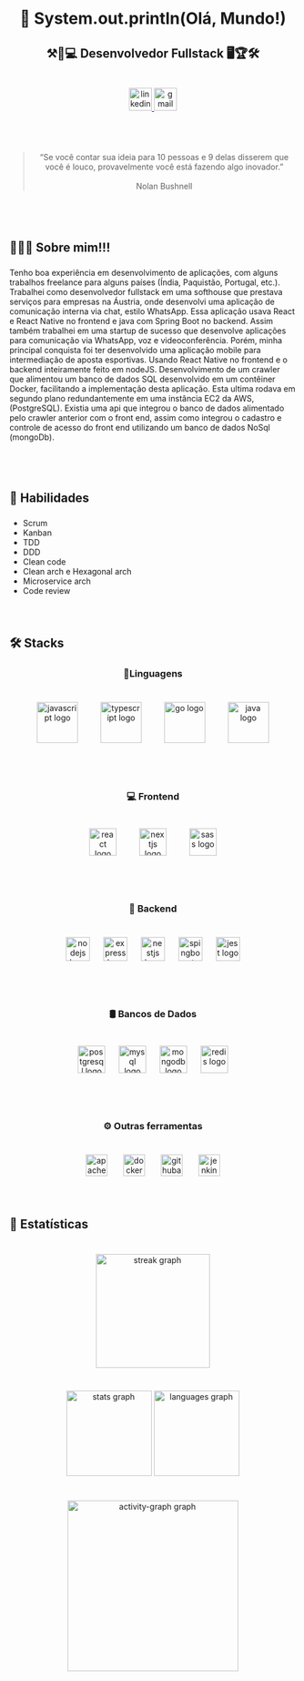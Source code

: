 <h1 align="center">👋 System.out.println(Olá, Mundo!)</h1>

###

<h2 align="center">⚒🥇💻  Desenvolvedor Fullstack  🖥🏆🛠</h2>

###

<br clear="both">

<div align="center">
  <a href="https://www.linkedin.com/in/cledson-leite" target="_blank">
    <img src="https://img.shields.io/static/v1?message=Cledson%20Leite&logo=linkedin&label=&color=0077B5&logoColor=white&labelColor=&style=plastic" height="40" alt="linkedin logo"  />
  </a>
  <a href="csbetsonline@gmail.com" target="_blank">
    <img src="https://img.shields.io/static/v1?message=Gmail&logo=gmail&label=&color=D14836&logoColor=white&labelColor=&style=plastic" height="40" alt="gmail logo"  />
  </a>
</div>

###

<br clear="both">
<br clear="both">

<blockquote align="center">“Se você contar sua ideia para 10 pessoas e 9 delas disserem que você é louco, provavelmente você está fazendo algo inovador.”<br><br>Nolan Bushnell</blockquote>

###

<br clear="both">
<br clear="both">

<h2 align="left">🙋🏽‍♂️  Sobre mim!!!</h2>

###

<p align="left">Tenho boa experiência em desenvolvimento de aplicações, com alguns trabalhos freelance para alguns países (Índia, Paquistão, Portugal, etc.).  Trabalhei como desenvolvedor fullstack em uma softhouse que prestava serviços para empresas na Áustria, onde desenvolvi uma aplicação de comunicação interna via chat, estilo WhatsApp. Essa aplicação usava React e React Native no frontend e java com Spring Boot no backend. Assim também trabalhei em uma startup de sucesso que desenvolve aplicações para comunicação via WhatsApp, voz e videoconferência. Porém, minha principal conquista foi ter desenvolvido uma aplicação mobile para intermediação de aposta esportivas. Usando  React Native no frontend e o backend inteiramente feito em nodeJS. Desenvolvimento de um crawler que alimentou um banco de dados SQL desenvolvido em um contêiner Docker, facilitando a implementação desta aplicação. Esta ultima rodava em segundo plano redundantemente em uma instância EC2 da AWS, (PostgreSQL). Existia uma api que integrou o banco de dados alimentado pelo crawler anterior com o front end, assim como integrou o cadastro e controle de acesso do front end utilizando um banco de dados NoSql (mongoDb).</p>

###

<br clear="both">
<br clear="both">

<h2 align="left">🥇  Habilidades</h2>

###

<ul>
  <li>Scrum</li>
  <li>Kanban</li>
  <li>TDD</li>
  <li>DDD</li>
  <li>Clean code</li>
  <li>Clean arch e Hexagonal arch</li>
  <li>Microservice arch</li>
  <li>Code review</li></ul>

###
<br clear="both">

<h2 align="left">🛠  Stacks</h2>

###

<h3 align="center">📑Linguagens</h3>

###

<br clear="both">

<div align="center">
  <img src="https://skillicons.dev/icons?i=js" height="72" alt="javascript logo"  />
  <img width="32" />
  <img src="https://skillicons.dev/icons?i=ts" height="72" alt="typescript logo"  />
  <img width="32" />
  <img src="https://skillicons.dev/icons?i=go" height="72" alt="go logo"  />
  <img width="32" />
  <img src="https://skillicons.dev/icons?i=java" height="72" alt="java logo"  />
</div>

###

<br clear="both">
<br clear="both">

<h3 align="center">💻  Frontend</h3>

###

<br clear="both">

<div align="center">
  <img src="https://img.shields.io/badge/React-61DAFB?logo=react&logoColor=black&style=for-the-badge" height="48" alt="react logo"  />
  <img width="32" />
  <img src="https://img.shields.io/badge/Next.js-000000?logo=nextdotjs&logoColor=white&style=for-the-badge" height="48" alt="nextjs logo"  />
  <img width="32" />
  <img src="https://img.shields.io/badge/Sass-CC6699?logo=sass&logoColor=black&style=for-the-badge" height="48" alt="sass logo"  />
</div>

###

<br clear="both">
<br clear="both">

<h3 align="center">🔧 Backend</h3>

###

<br clear="both">

<div align="center">
  <img src="https://img.shields.io/badge/Node.js-339933?logo=nodedotjs&logoColor=white&style=for-the-badge" height="42" alt="nodejs logo"  />
  <img width="16" />
  <img src="https://img.shields.io/badge/Express-000000?logo=express&logoColor=white&style=for-the-badge" height="42" alt="express logo"  />
  <img width="16" />
  <img src="https://img.shields.io/badge/NestJS-E0234E?logo=nestjs&logoColor=white&style=for-the-badge" height="42" alt="nestjs logo"  />
  <img width="16" />
  <img src="https://img.shields.io/badge/Springboot-339933?logo=springboot&logoColor=white&style=for-the-badge" height="42" alt="spingboot logo"  />
  <img width="16" />
  <img src="https://img.shields.io/badge/Jest-C21325?logo=jest&logoColor=white&style=for-the-badge" height="42" alt="jest logo"  />
</div>

###

<br clear="both">
<br clear="both">

<h3 align="center">🛢 Bancos de Dados</h3>

###

<br clear="both">

<div align="center">
  <img src="https://img.shields.io/badge/PostgreSQL-4169E1?logo=postgresql&logoColor=white&style=for-the-badge" height="48" alt="postgresql logo"  />
  <img width="16" />
  <img src="https://img.shields.io/badge/MySQL-4479A1?logo=mysql&logoColor=white&style=for-the-badge" height="48" alt="mysql logo"  />
  <img width="16" />
  <img src="https://img.shields.io/badge/MongoDB-47A248?logo=mongodb&logoColor=white&style=for-the-badge" height="48" alt="mongodb logo"  />
  <img width="16" />
  <img src="https://img.shields.io/badge/Redis-DC382D?logo=redis&logoColor=white&style=for-the-badge" height="48" alt="redis logo"  />
</div>

###

<br clear="both">
<br clear="both">

<h3 align="center">⚙  Outras ferramentas</h3>

###

<br clear="both">

<div align="center">
  <img src="https://img.shields.io/badge/Apache Kafka-231F20?logo=apachekafka&logoColor=white&style=for-the-badge" height="38" alt="apachekafka logo"  />
  <img width="20" />
  <img src="https://img.shields.io/badge/Docker-2496ED?logo=docker&logoColor=white&style=for-the-badge" height="38" alt="docker logo"  />
  <img width="20" />
  <img src="https://img.shields.io/badge/GitHub Actions-2088FF?logo=githubactions&logoColor=white&style=for-the-badge" height="38" alt="githubactions logo"  />
  <img width="20" />
  <img src="https://img.shields.io/badge/Jenkins-D24939?logo=jenkins&logoColor=white&style=for-the-badge" height="38" alt="jenkins logo"  />
</div>

###

<br clear="both">

<h2 align="left">📙  Estatísticas</h2>

###

<br clear="both">

<div align="center">
  <img src="https://streak-stats.demolab.com?user=cledson-leite&locale=pt-br&mode=weekly&theme=codeSTACKr&hide_border=false&border_radius=5&date_format=j/n%5B/Y%5D&order=3" height="200" alt="streak graph"  />
</div>

###

<br clear="both">

<div align="center">
  <img src="https://github-readme-stats.vercel.app/api?username=cledson-leite&hide_title=true&hide_rank=false&show_icons=true&include_all_commits=true&count_private=true&disable_animations=false&theme=codeSTACKr&locale=en&hide_border=false&order=1" height="150" alt="stats graph"  />
  <img src="https://github-readme-stats.vercel.app/api/top-langs?username=cledson-leite&locale=pt-br&hide_title=true&layout=compact&card_width=320&langs_count=10&theme=codeSTACKr&hide_border=false&order=2" height="150" alt="languages graph"  />
</div>

###

<br clear="both">

<div align="center">
  <img src="https://github-readme-activity-graph.vercel.app/graph?username=cledson-leite&radius=16&theme=modern-lilac&area=true&order=5&hide_title=true" height="300" alt="activity-graph graph"  />
</div>

###

